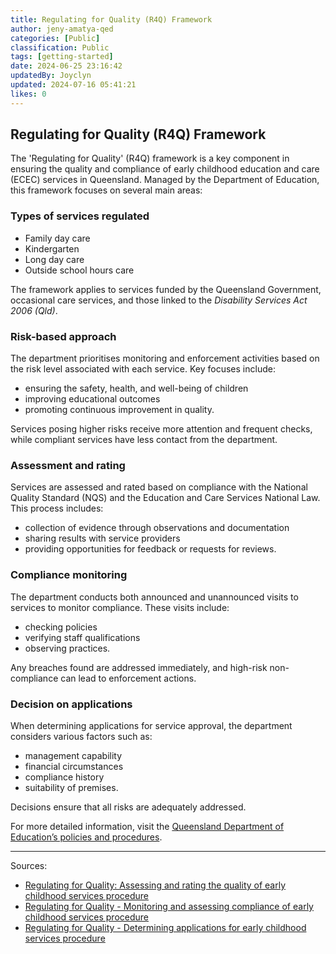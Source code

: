 ```yaml
---
title: Regulating for Quality (R4Q) Framework
author: jeny-amatya-qed
categories: [Public]
classification: Public
tags: [getting-started]
date: 2024-06-25 23:16:42 
updatedBy: Joyclyn
updated: 2024-07-16 05:41:21 
likes: 0
---
```


## Regulating for Quality (R4Q) Framework

The 'Regulating for Quality' (R4Q) framework is a key component in ensuring the quality and compliance of early childhood education and care (ECEC) services in Queensland. Managed by the Department of Education, this framework focuses on several main areas:

### Types of services regulated

- Family day care
- Kindergarten
- Long day care
- Outside school hours care

The framework applies to services funded by the Queensland Government, occasional care services, and those linked to the *Disability Services Act 2006 (Qld)*.

### Risk-based approach

The department prioritises monitoring and enforcement activities based on the risk level associated with each service. Key focuses include:
- ensuring the safety, health, and well-being of children
- improving educational outcomes
- promoting continuous improvement in quality.

Services posing higher risks receive more attention and frequent checks, while compliant services have less contact from the department.

### Assessment and rating

Services are assessed and rated based on compliance with the National Quality Standard (NQS) and the Education and Care Services National Law. This process includes:
- collection of evidence through observations and documentation
- sharing results with service providers
- providing opportunities for feedback or requests for reviews.

### Compliance monitoring

The department conducts both announced and unannounced visits to services to monitor compliance. These visits include:
- checking policies
- verifying staff qualifications
- observing practices.

Any breaches found are addressed immediately, and high-risk non-compliance can lead to enforcement actions.

### Decision on applications

When determining applications for service approval, the department considers various factors such as:
- management capability
- financial circumstances
- compliance history
- suitability of premises.

Decisions ensure that all risks are adequately addressed.

For more detailed information, visit the [Queensland Department of Education’s policies and procedures](https://ppr.qed.qld.gov.au).

---

Sources:
- [Regulating for Quality: Assessing and rating the quality of early childhood services procedure](https://ppr.qed.qld.gov.au)
- [Regulating for Quality - Monitoring and assessing compliance of early childhood services procedure](https://ppr.qed.qld.gov.au)
- [Regulating for Quality - Determining applications for early childhood services procedure](https://ppr.qed.qld.gov.au)